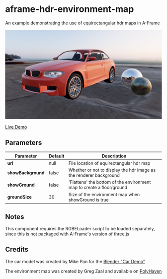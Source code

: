 # aframe-hdr-environment-map
An example demonstrating the use of equirectangular hdr maps in A-Frame

![Screenshot](https://github.com/mwbeene/aframe-hdr-environment-map/raw/master/screenshot.jpg)

[Live Demo](https://mwbeene.github.io/aframe-hdr-environment-map/)

## Parameters

| Parameter   | Default | Description |
|-------------|---------|-------------|
| **url**  | null | File location of equirectangular hdr map |
| **showBackground** | false | Whether or not to display the hdr image as the renderer background |
| **showGround** | false | 'Flattens' the bottom of the environment map to create a floor/ground |
| **groundSize** | 30 | Size of the environment map when showGround is true

## Notes

This component requires the RGBELoader script to be loaded separately, since this is not packaged with A-Frame's version of three.js

## Credits

The car model was created by Mike Pan for the [Blender "Car Demo"](https://www.blender.org/download/demo-files/)

The environment map was created by Greg Zaal and available on [PolyHaven](https://polyhaven.com/a/venice_sunset)

